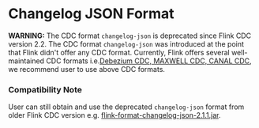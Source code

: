 # Changelog JSON Format

**WARNING:** The CDC format `changelog-json` is deprecated since Flink CDC version 2.2.
The CDC format `changelog-json` was introduced at the point that Flink didn't offer any CDC format. Currently, Flink offers several well-maintained CDC formats i.e.[Debezium CDC, MAXWELL CDC, CANAL CDC](https://nightlies.apache.org/flink/flink-docs-release-1.15/docs/connectors/table/formats/overview/), we recommend user to use above CDC formats.

### Compatibility Note

User can still obtain and use the deprecated `changelog-json` format from older Flink CDC version e.g. [flink-format-changelog-json-2.1.1.jar](https://repo1.maven.org/maven2/com/ververica/flink-format-changelog-json/2.1.1/flink-format-changelog-json-2.1.1-SNAPSHOT.jar).
